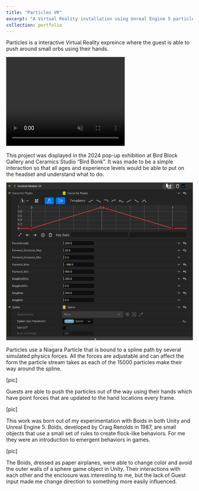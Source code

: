 ```yaml
---
title: "Particles VR"
excerpt: "A Virtual Reality installation using Unreal Engine 5 particles.<br/><img src='../images/par1.png'>"
collection: portfolio
---
```


Particles is a interactive Virtual Reality expreince where the guest is able to push around small orbs using their hands.

<video width="320" height="240" controls loop="" muted = "" autoplay="">
  <source src="../images/Particles_Portfolio.mov">
</video>

This project was displayed in the 2024 pop-up exhibition at Bird Block Gallery and Ceramics Studio “Bird Bonk”. It was made to be a simple interaction so that all ages and experience levels would be able to put on the headset and understand what to do.

<img src=../images/scratchm.png>

Particles use a Niagara Particle that is bound to a spline path by several simulated physics forces. All the forces are adjustable and can affect the form the particle stream takes as each of the 15000 particles make their way around the spline.

[pic]

Guests are able to push the particles out of the way using their hands which have point forces that are updated to the hand locations every frame.

[pic]

This work was born out of my experimentation with Boids in both Unity and Unreal Engine 5. Boids, developed by Craig Renolds in 1987, are small objects that use a small set of rules to create flock-like behaviors. For me they were an introduction to emergent behaviors in games.

[pic]

The Boids, dressed as paper airplanes, were able to change color and avoid the outer walls of a sphere game object in Unity. Their interactions with each other and the enclosure was interesting to me, but the lack of Guest input made me change direction to something more easily influenced.
